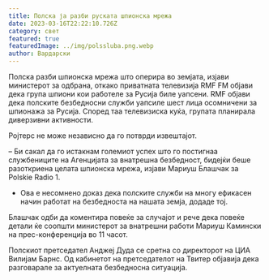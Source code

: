 ```yaml
---
title: Полска ја разби руската шпионска мрежа
date: 2023-03-16T22:22:10.726Z
category: свет
featured: true
featuredImage: ../img/polssluba.png.webp
author: Вардарски
---
```


Полска разби шпионска мрежа што оперира во земјата, изјави министерот за одбрана, откако приватната телевизија RMF FM објави дека група шпиони кои работеле за Русија биле уапсени.
RMF објави дека полските безбедносни служби уапсиле шест лица осомничени за шпионажа за Русија. Според таа телевизиска куќа, групата планирала диверзивни активности.

Ројтерс не може независно да го потврди извештајот.

– Би сакал да го истакнам големиот успех што го постигнаа службениците на Агенцијата за внатрешна безбедност, бидејќи беше разоткриена целата шпионска мрежа, изјави Мариуш Блашчак за Polskie Radio 1.

- Ова е несомнено доказ дека полските служби на многу ефикасен начин работат на безбедноста на нашата земја, додаде тој.

Блашчак одби да коментира повеќе за случајот и рече дека повеќе детали ќе соопшти министерот за внатрешни работи Мариуш Камински на прес-конференција во 11 часот.

Полскиот претседател Анджеј Дуда се сретна со директорот на ЦИА Вилијам Барнс. Од кабинетот на претседателот на Твитер објавија дека разговарале за актуелната безбедносна ситуација.
